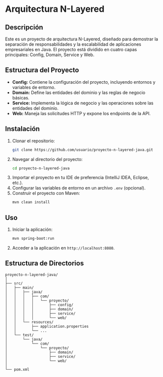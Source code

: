 # Arquitectura N-Layered

## Descripción

Este es un proyecto de arquitectura N-Layered, diseñado para demostrar la separación de responsabilidades y la escalabilidad de aplicaciones empresariales en Java. El proyecto está dividido en cuatro capas principales: Config, Domain, Service y Web.

## Estructura del Proyecto

- **Config:** Contiene la configuración del proyecto, incluyendo entornos y variables de entorno.
- **Domain:** Define las entidades del dominio y las reglas de negocio básicas.
- **Service:** Implementa la lógica de negocio y las operaciones sobre las entidades del dominio.
- **Web:** Maneja las solicitudes HTTP y expone los endpoints de la API.

## Instalación

1. Clonar el repositorio:
    ```sh
    git clone https://github.com/usuario/proyecto-n-layered-java.git
    ```
2. Navegar al directorio del proyecto:
    ```sh
    cd proyecto-n-layered-java
    ```
3. Importar el proyecto en tu IDE de preferencia (IntelliJ IDEA, Eclipse, etc.).
4. Configurar las variables de entorno en un archivo `.env` (opcional).
5. Construir el proyecto con Maven:
    ```sh
    mvn clean install
    ```

## Uso

1. Iniciar la aplicación:
    ```sh
    mvn spring-boot:run
    ```
2. Acceder a la aplicación en `http://localhost:8080`.

## Estructura de Directorios

```plaintext
proyecto-n-layered-java/
│
├── src/
│   ├── main/
│   │   ├── java/
│   │   │   ├── com/
│   │   │   │   └── proyecto/
│   │   │   │       ├── config/
│   │   │   │       ├── domain/
│   │   │   │       ├── service/
│   │   │   │       └── web/
│   │   └── resources/
│   │       ├── application.properties
│   │       └── ...
│   └── test/
│       └── java/
│           └── com/
│               └── proyecto/
│                   ├── domain/
│                   ├── service/
│                   └── web/
│
└── pom.xml
